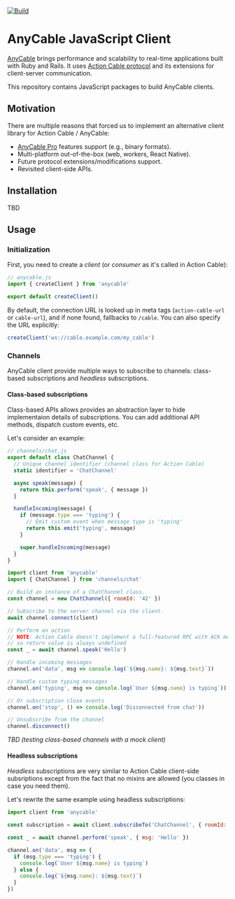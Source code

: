 [![Build](https://github.com/anycable/anycable-client/workflows/Build/badge.svg)](https://github.com/anycable/anycable-client/actions)

# AnyCable JavaScript Client

[AnyCable][anycable] brings performance and scalability to real-time applications built with Ruby and Rails. It uses [Action Cable protocol][protocol] and its extensions for client-server communication.

This repository contains JavaScript packages to build AnyCable clients.

## Motivation

There are multiple reasons that forced us to implement an alternative client library for Action Cable / AnyCable:

- [AnyCable Pro][pro] features support (e.g., binary formats).
- Multi-platform out-of-the-box (web, workers, React Native).
- Future protocol extensions/modifications support.
- Revisited client-side APIs.

## Installation

TBD

## Usage

### Initialization

First, you need to create a _client_ (or _consumer_ as it's called in Action Cable):

```js
// anycable.js
import { createClient } from 'anycable'

export default createClient()
```

By default, the connection URL is looked up in meta tags (`action-cable-url` or `cable-url`), and if none found, fallbacks to `/cable`. You can also specify the URL explicitly:

```js
createClient('ws://cable.example.com/my_cable')
```

### Channels

AnyCable client provide multiple ways to subscribe to channels: class-based subscriptions and _headless_ subscriptions.

#### Class-based subscriptions

Class-based APIs allows provides an abstraction layer to hide implementaion details of subscriptions.
You can add additional API methods, dispatch custom events, etc.

Let's consider an example:

```js
// channels/chat.js
export default class ChatChannel {
  // Unique channel identifier (channel class for Action Cable)
  static identifier = 'ChatChannel'

  async speak(message) {
    return this.perform('speak', { message })
  }

  handleIncoming(message) {
    if (message.type === 'typing') {
      // Emit custom event when message type is 'typing'
      return this.emit('typing', message)
    }

    super.handleIncoming(message)
  }
}
```

```js
import client from 'anycable'
import { ChatChannel } from 'channels/chat'

// Build an instance of a ChatChannel class.
const channel = new ChatChannel({ roomId: '42' })

// Subscribe to the server channel via the client.
await channel.connect(client)

// Perform an action
// NOTE: Action Cable doesn't implement a full-featured RPC with ACK messages,
// so return value is always undefined
const _ = await channel.speak('Hello')

// Handle incoming messages
channel.on('data', msg => console.log(`${msg.name}: ${msg.text}`))

// Handle custom typing messages
channel.on('typing', msg => console.log(`User ${msg.name} is typing`))

// Or subscription close events
channel.on('stop', () => console.log('Disconnected from chat'))

// Unsubscribe from the channel
channel.disconnect()
```

_TBD (testing class-based channels with a mock client)_

#### Headless subscriptions

_Headless_ subscriptions are very similar to Action Cable client-side subsriptions except from the fact that no mixins are allowed (you classes in case you need them).

Let's rewrite the same example using headless subscriptions:

```js
import client from 'anycable'

const subscription = await client.subscribeTo('ChatChannel', { roomId: '42' })

const _ = await channel.perform('speak', { msg: 'Hello' })

channel.on('data', msg => {
  if (msg.type === 'typing') {
    console.log(`User ${msg.name} is typing`)
  } else {
    console.log(`${msg.name}: ${msg.text}`)
  }
})
```

[anycable]: https://anycable.io
[protocol]: https://docs.anycable.io/misc/action_cable_protocol
[pro]: https://anycable.io/#pro
